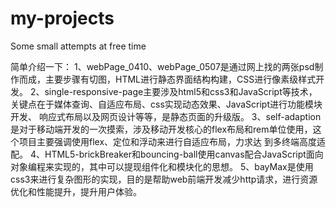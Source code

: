 # my-projects
Some small attempts at free time

简单介绍一下：
  1、webPage_0410、webPage_0507是通过网上找的两张psd制作而成，主要步骤有切图，HTML进行静态界面结构构建，CSS进行像素级样式开发。
  2、single-responsive-page主要涉及html5和css3和JavaScript等技术，关键点在于媒体查询、自适应布局、css实现动态效果、JavaScript进行功能模块开发、   响应式布局以及网页设计等等，是静态页面的升级版。
  3、self-adaption是对于移动端开发的一次摸索，涉及移动开发核心的flex布局和rem单位使用，这个项目主要强调使用flex、定位和浮动来进行自适应布局，力求达   到多终端高度适配。
  4、HTML5-brickBreaker和bouncing-ball使用canvas配合JavaScript面向对象编程来实现的，其中可以提现组件化和模块化的思想。
  5、bayMax是使用css3来进行复杂图形的实现，目的是帮助web前端开发减少http请求，进行资源优化和性能提升，提升用户体验。
